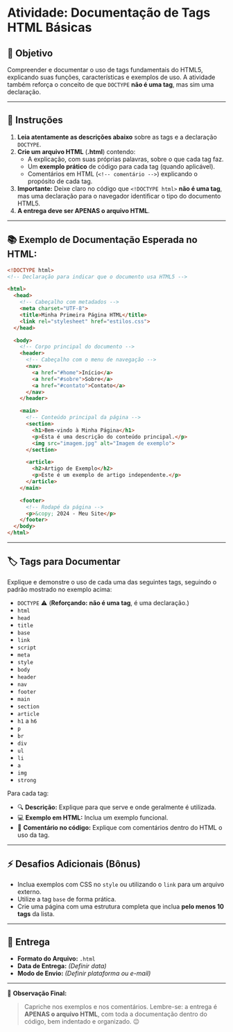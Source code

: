 # Atividade: Documentação de Tags HTML Básicas

## 🎯 **Objetivo**
Compreender e documentar o uso de tags fundamentais do HTML5, explicando suas funções, características e exemplos de uso. A atividade também reforça o conceito de que `DOCTYPE` **não é uma tag**, mas sim uma declaração.

---

## 📝 **Instruções**

1. **Leia atentamente as descrições abaixo** sobre as tags e a declaração `DOCTYPE`.
2. **Crie um arquivo HTML** (**.html**) contendo:
   - A explicação, com suas próprias palavras, sobre o que cada tag faz.
   - Um **exemplo prático** de código para cada tag (quando aplicável).
   - Comentários em HTML (`<!-- comentário -->`) explicando o propósito de cada tag.
3. **Importante:** Deixe claro no código que `<!DOCTYPE html>` **não é uma tag**, mas uma declaração para o navegador identificar o tipo do documento HTML5.
4. **A entrega deve ser APENAS o arquivo HTML**.

---

## 📚 **Exemplo de Documentação Esperada no HTML:**

```html
<!DOCTYPE html>
<!-- Declaração para indicar que o documento usa HTML5 -->

<html>
  <head>
    <!-- Cabeçalho com metadados -->
    <meta charset="UTF-8">
    <title>Minha Primeira Página HTML</title>
    <link rel="stylesheet" href="estilos.css">
  </head>

  <body>
    <!-- Corpo principal do documento -->
    <header>
      <!-- Cabeçalho com o menu de navegação -->
      <nav>
        <a href="#home">Início</a>
        <a href="#sobre">Sobre</a>
        <a href="#contato">Contato</a>
      </nav>
    </header>

    <main>
      <!-- Conteúdo principal da página -->
      <section>
        <h1>Bem-vindo à Minha Página</h1>
        <p>Esta é uma descrição do conteúdo principal.</p>
        <img src="imagem.jpg" alt="Imagem de exemplo">
      </section>

      <article>
        <h2>Artigo de Exemplo</h2>
        <p>Este é um exemplo de artigo independente.</p>
      </article>
    </main>

    <footer>
      <!-- Rodapé da página -->
      <p>&copy; 2024 - Meu Site</p>
    </footer>
  </body>
</html>
```

---

## 🏷️ **Tags para Documentar**

Explique e demonstre o uso de cada uma das seguintes tags, seguindo o padrão mostrado no exemplo acima:

- `DOCTYPE` ⚠️ (**Reforçando:** **não é uma tag**, é uma declaração.)
- `html`
- `head`
- `title`
- `base`
- `link`
- `script`
- `meta`
- `style`
- `body`
- `header`
- `nav`
- `footer`
- `main`
- `section`
- `article`
- `h1` a `h6`
- `p`
- `br`
- `div`
- `ul`
- `li`
- `a`
- `img`
- `strong`

Para cada tag:
- 🔍 **Descrição:** Explique para que serve e onde geralmente é utilizada.
- 💻 **Exemplo em HTML:** Inclua um exemplo funcional.
- 💬 **Comentário no código:** Explique com comentários dentro do HTML o uso da tag.

---

## ⚡ **Desafios Adicionais (Bônus)**
- Inclua exemplos com CSS no `style` ou utilizando o `link` para um arquivo externo.
- Utilize a tag `base` de forma prática.
- Crie uma página com uma estrutura completa que inclua **pelo menos 10 tags** da lista.

---

## 📆 **Entrega**
- **Formato do Arquivo:** `.html`
- **Data de Entrega:** *(Definir data)*
- **Modo de Envio:** *(Definir plataforma ou e-mail)*

---

💬 **Observação Final:**
> Capriche nos exemplos e nos comentários. Lembre-se: a entrega é **APENAS o arquivo HTML**, com toda a documentação dentro do código, bem indentado e organizado. 😉

